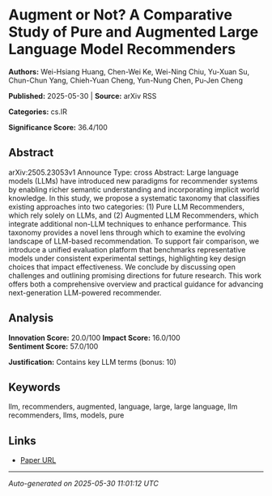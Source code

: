 # Augment or Not? A Comparative Study of Pure and Augmented Large Language Model Recommenders

**Authors:** Wei-Hsiang Huang, Chen-Wei Ke, Wei-Ning Chiu, Yu-Xuan Su, Chun-Chun Yang, Chieh-Yuan Cheng, Yun-Nung Chen, Pu-Jen Cheng

**Published:** 2025-05-30 | **Source:** arXiv RSS

**Categories:** cs.IR

**Significance Score:** 36.4/100

## Abstract

arXiv:2505.23053v1 Announce Type: cross 
Abstract: Large language models (LLMs) have introduced new paradigms for recommender systems by enabling richer semantic understanding and incorporating implicit world knowledge. In this study, we propose a systematic taxonomy that classifies existing approaches into two categories: (1) Pure LLM Recommenders, which rely solely on LLMs, and (2) Augmented LLM Recommenders, which integrate additional non-LLM techniques to enhance performance. This taxonomy provides a novel lens through which to examine the evolving landscape of LLM-based recommendation. To support fair comparison, we introduce a unified evaluation platform that benchmarks representative models under consistent experimental settings, highlighting key design choices that impact effectiveness. We conclude by discussing open challenges and outlining promising directions for future research. This work offers both a comprehensive overview and practical guidance for advancing next-generation LLM-powered recommender.

## Analysis

**Innovation Score:** 20.0/100
**Impact Score:** 16.0/100  
**Sentiment Score:** 57.0/100

**Justification:** Contains key LLM terms (bonus: 10)

## Keywords

llm, recommenders, augmented, language, large, large language, llm recommenders, llms, models, pure

## Links

- [Paper URL](https://arxiv.org/abs/2505.23053)

---
*Auto-generated on 2025-05-30 11:01:12 UTC*
